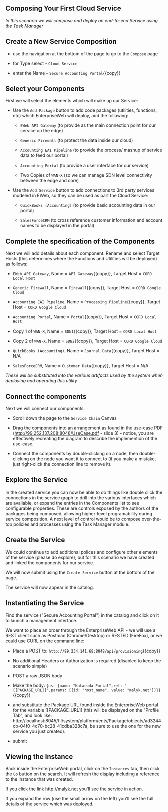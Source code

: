 ## Composing Your First Cloud Service

*In this scenario we will compose and deploy an end-to-end Service using the Task Manager*

## Create a New Service Composition

- use the navigation at the bottom of the page to go to the `Compose` page

- for Type select - `Cloud Service`

- enter the Name - `Secure Accounting Portal`{{copy}}

## Select your Components

First we will select the elements which will make up our Service:

- Use the `Add Package` button to add code packages (utilities, functions, etc) which EnterpriseWeb will deploy, add the following:

  - `EWeb API Gateway` (to provide as the main connection point for our service on the edge)

  - `Generic Firewall` (to protect the data inside our cloud)

  - `Accounting EAI Pipeline` (to provide the process/ mashup of service data to feed our portal)
  
  - `Accounting Portal` (to provide a user interface for our service)
  
  - Two Copies of `WAN-X` (so we can manage SDN level connectivity between the edge and core)
  
- Use the `Add Service` button to add connections to 3rd party services modeled in EWeb, so they can be used as part the Cloud Service:

  - `QuickBooks (Accounting)` (to provide basic accounting data in our portal)
  
  - `SalesForceCRM` (to cross reference customer information and account names to be displayed in the portal)

## Complete the specification of the Components

Next we will add details about each component. Rename and select Target Hosts (this determines where the Functions and Utilities will be deployed) as follows:

- `EWeb API Gateway`, Name = `API Gateway`{{copy}}, Target Host = `CORD Local Host`

- `Generic Firewall`, Name = `Firewall`{{copy}}, Target Host = `CORD Google Cloud`

- `Accounting EAI Pipeline`, Name = `Processing Pipeline`{{copy}}, Target Host = `CORD Google Cloud`
  
- `Accounting Portal`, Name = `Portal`{{copy}}, Target Host = `CORD Local Host`
  
- Copy 1 of `WAN-X`, Name = `SDN1`{{copy}}, Target Host = `CORD Local Host`
  
- Copy 2 of `WAN-X`, Name = `SDN2`{{copy}}, Target Host = `CORD Google Cloud`
  
- `QuickBooks (Accounting)`, Name = `Journal Data`{{copy}}, Target Host = N/A
  
- `SalesForceCRM`, Name = `Customer Data`{{copy}}, Target Host = N/A

*These will be substituted into the various artifacts used by the system when deploying and operating this utility*

## Connect the components

Next we will connect our components:

- Scroll down the page to the `Service Chain` Canvas

- Drag the components into an arrangement as found in the use-case PDF (http://99.252.137.208:8048/UseCase.pdf - slide 3) - notice, you are effectively recreating the diagram to describe the implemention of the use-case.  

- Connect the components by double-clicking on a node, then double-clicking on the node you want it to connect to (if you make a mistake, just right-click the connection line to remove it).

## Explore the Service

In the created service you can now be able to do things like double click the connections in the service graph to drill into the various interfaces which are available, or expand the entries in the Components list to see configurable properties. These are controls exposed by the authors of the packages being composed, allowing higher-level programability during service composition. A next level of control would be to compose over-the-top policies and processes using the Task Manager module.

## Create the Service

We could continue to add additional polices and configure other elements of the service (please do explore), but for this scenario we have created and linked the components for our service.

We will now submit using the `Create Service` button at the bottom of the page.

The service will now appear in the catalog.

## Instantiating the Service

Find the service ("Secure Accounting Portal") in the catalog and click on it to launch a management interface.

We want to place an order through the EnterpriseWeb API - we will use a REST client such as Postman (Chrome/Desktop) or RESTED (FireFox), or we could use CURL on the command line:

 - Place a POST to: `http://99.234.141.68:8048/api/provisioning`{{copy}}

 - No additional Headers or Authorization is required (disabled to keep the scenario simple)
 
 - POST a raw JSON body

 - Make the body: `{ns: {name: "Katacoda Portal",ref: "[[PACKAGE_URL]]",params: [{id: "host_name", value: "malyk.net"}]}}`{{copy}}
 
 - and substitute the Package URL found inside the EnterpriseWeb portal for the variable [[PACKAGE_URL]] (this will be displayed on the "Profile Tab", and look like: http://localhost:8045/fil/system/platform/ents/Package/objects/ad3244cb-04f0-4c70-bc28-41cdba328c7a, be sure to use the one for the new service you just created).

 - submit

## Viewing the Instance

Back inside the EnterpriseWeb portal, click on the `Instances` tab, then click the `Go` button on the search. It will refresh the display including a reference to the instance that was created.

If you click the link  http://malyk.net  you'll see the service in action.

If you expand the row (use the small arrow on the left) you'll see the full details of the service which was deployed.
